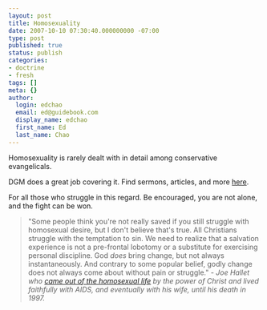```yaml
---
layout: post
title: Homosexuality
date: 2007-10-10 07:30:40.000000000 -07:00
type: post
published: true
status: publish
categories:
- doctrine
- fresh
tags: []
meta: {}
author:
  login: edchao
  email: ed@guidebook.com
  display_name: edchao
  first_name: Ed
  last_name: Chao
---
```

<p>Homosexuality is rarely dealt with in detail among conservative evangelicals.</p>
<p>DGM does a great job covering it.  Find sermons, articles, and more <a href="http://www.desiringgod.org/ResourceLibrary/TopicIndex/80/">here</a>.</p>
<p>For all those who struggle in this regard.  Be encouraged, you are not alone, and the fight can be won.</p>
<blockquote><p>"Some people think you're not really saved if you still struggle with homosexual desire,    but I don't believe that's true. All Christians struggle with the temptation to sin. We    need to realize that a salvation experience is not a pre-frontal lobotomy or a substitute    for exercising personal discipline. God <em>does </em>bring change, but not always    instantaneously. And contrary to some popular belief, godly change does not always come    about without pain or struggle." - <em>Joe Hallet who <a href="http://www.leaderu.com/stonewall/pages/joe_h.html" target="_blank">came out of the homosexual life</a>  by the power of Christ and lived faithfully with AIDS, and eventually with his wife, until his death in 1997.</em></p></blockquote>
